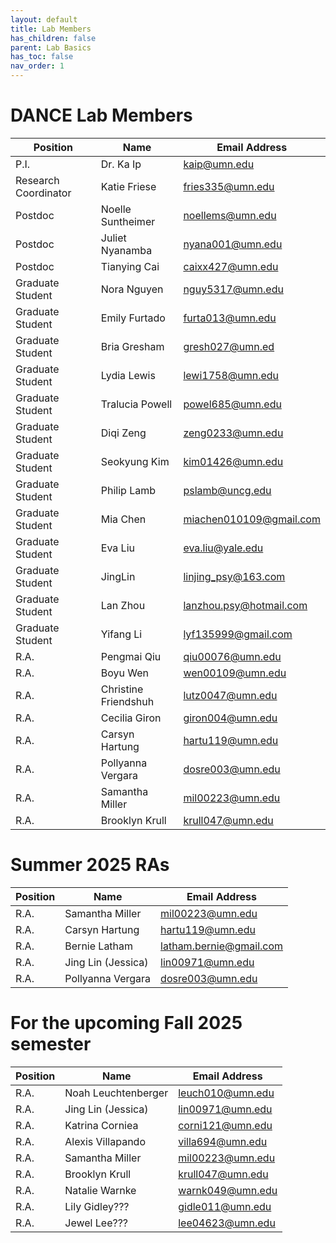 ```yaml
---
layout: default
title: Lab Members
has_children: false
parent: Lab Basics
has_toc: false
nav_order: 1
---
```

# DANCE Lab Members 

| Position | Name | Email Address|
| ----------- | ----------- | ----------- |
| P.I. | Dr. Ka Ip | kaip@umn.edu |
| Research Coordinator | Katie Friese | fries335@umn.edu |
| Postdoc | Noelle Suntheimer | noellems@umn.edu |
| Postdoc | Juliet Nyanamba | nyana001@umn.edu |
| Postdoc | Tianying Cai | caixx427@umn.edu |
| Graduate Student | Nora Nguyen | nguy5317@umn.edu |
| Graduate Student | Emily Furtado | furta013@umn.edu |
| Graduate Student | Bria Gresham | gresh027@umn.ed |
| Graduate Student | Lydia Lewis | lewi1758@umn.edu |
| Graduate Student | Tralucia Powell | powel685@umn.edu |
| Graduate Student | Diqi Zeng | zeng0233@umn.edu |
| Graduate Student | Seokyung Kim | kim01426@umn.edu |
| Graduate Student | Philip Lamb | pslamb@uncg.edu |
| Graduate Student | Mia Chen | miachen010109@gmail.com |
| Graduate Student | Eva Liu | eva.liu@yale.edu |
| Graduate Student | JingLin | linjing_psy@163.com |
| Graduate Student | Lan Zhou | lanzhou.psy@hotmail.com |
| Graduate Student | Yifang Li | lyf135999@gmail.com |
| R.A. | Pengmai Qiu | qiu00076@umn.edu |
| R.A. | Boyu Wen | wen00109@umn.edu |
| R.A. | Christine Friendshuh | lutz0047@umn.edu |
| R.A. | Cecilia Giron | giron004@umn.edu |
| R.A. | Carsyn Hartung | hartu119@umn.edu |
| R.A. | Pollyanna Vergara | dosre003@umn.edu |
| R.A. | Samantha Miller | mil00223@umn.edu |
| R.A. | Brooklyn Krull | krull047@umn.edu |

# Summer 2025 RAs

| Position | Name | Email Address|
| ----------- | ----------- | ----------- |
| R.A. | Samantha Miller | mil00223@umn.edu |
| R.A. | Carsyn Hartung | hartu119@umn.edu |
| R.A. | Bernie Latham | latham.bernie@gmail.com |
| R.A. | Jing Lin (Jessica) | lin00971@umn.edu |
| R.A. | Pollyanna Vergara | dosre003@umn.edu |


# For the upcoming Fall 2025 semester

| Position | Name | Email Address|
| ----------- | ----------- | ----------- |
| R.A. | Noah Leuchtenberger | leuch010@umn.edu |
| R.A. | Jing Lin (Jessica) | lin00971@umn.edu |
| R.A. | Katrina Corniea | corni121@umn.edu |
| R.A. | Alexis Villapando | villa694@umn.edu |
| R.A. | Samantha Miller | mil00223@umn.edu |
| R.A. | Brooklyn Krull | krull047@umn.edu |
| R.A. | Natalie Warnke | warnk049@umn.edu |
| R.A. | Lily Gidley??? | gidle011@umn.edu |
| R.A. | Jewel Lee??? | lee04623@umn.edu |